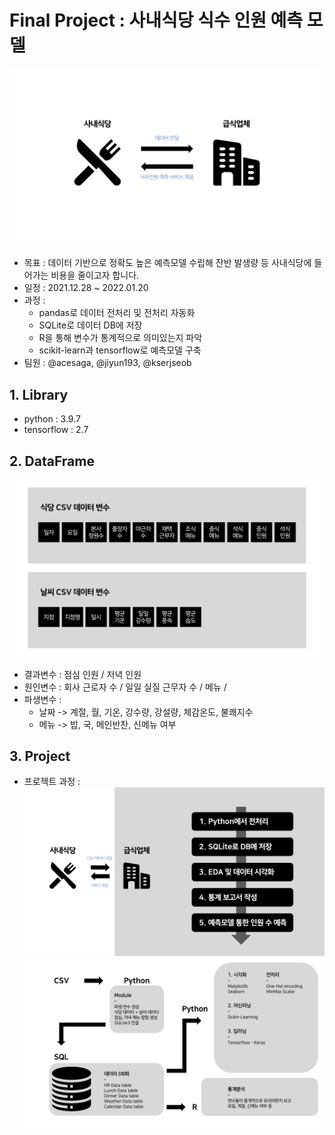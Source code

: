 # Final Project : 사내식당 식수 인원 예측 모델
![이미지](https://github.com/obilige/Team3/blob/jaehoon/image/Diagram_1.jpg)
- 목표 : 데이터 기반으로 정확도 높은 예측모델 수립해 잔반 발생량 등 사내식당에 들어가는 비용을 줄이고자 합니다.
- 일정 : 2021.12.28 ~ 2022.01.20
- 과정 :  
    + pandas로 데이터 전처리 및 전처리 자동화
    + SQLite로 데이터 DB에 저장
    + R을 통해 변수가 통계적으로 의미있는지 파악
    + scikit-learn과 tensorflow로 예측모델 구축
- 팀원 : @acesaga, @jiyun193, @kserjseob

## 1. Library
- python : 3.9.7
- tensorflow : 2.7

## 2. DataFrame
![이미지](https://github.com/obilige/Team3/blob/jaehoon/image/Diagram_3.jpg)
- 결과변수 : 점심 인원 / 저녁 인원
- 원인변수 : 회사 근로자 수 / 일일 실질 근무자 수 / 메뉴 /
- 파생변수 :
    + 날짜 -> 계절, 월, 기온, 강수량, 강설량, 체감온도, 불쾌지수
    + 메뉴 -> 밥, 국, 메인반찬, 신메뉴 여부


## 3. Project
- 프로젝트 과정 :
![이미지](https://github.com/obilige/Team3/blob/jaehoon/image/Diagram_2.jpg)
![이미지](https://github.com/obilige/Team3/blob/jaehoon/image/Diagram_4.jpg)
